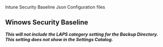 Intune Security Baseline Json Configuration files

## Winows Security Baseline
***This will not include the LAPS category setting for the Backup Directory. This setting does not show in the Settings Catalog.***
